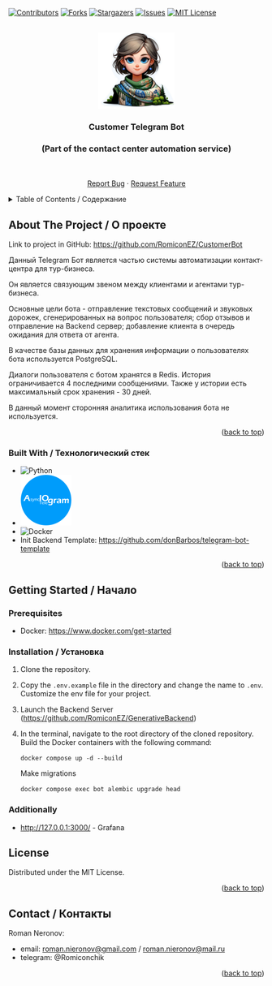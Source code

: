 [![Contributors][contributors-shield]][contributors-url]
[![Forks][forks-shield]][forks-url]
[![Stargazers][stars-shield]][stars-url]
[![Issues][issues-shield]][issues-url]
[![MIT License][license-shield]][license-url]


<!-- PROJECT LOGO -->
<br />
<div align="center">
  <a href="https://github.com/RomiconEZ/CustomerBot">
    <img src="readme_images/cust-bot-logo.jpg" alt="Logo" width="150" height="150">
  </a>

  <h3 align="center">Customer Telegram Bot</h3>
<h3 align="center">(Part of the contact center automation service)</h3>

  <p align="center">
    <br />
    <br />
    <a href="https://github.com/RomiconEZ/CustomerBot/issues">Report Bug</a>
    ·
    <a href="https://github.com/RomiconEZ/CustomerBot/issues">Request Feature</a>
  </p>
</div>



<!-- TABLE OF CONTENTS -->
<details>
  <summary>Table of Contents / Содержание</summary>
  <ol>
    <li>
      <a href="#about-the-project--о-проекте">About The Project / О проекте</a>
      <ul>
        <li><a href="#built-with--технологический-стек">Built With / Технологический стек</a></li>
      </ul>
    </li>
    <li>
      <a href="#getting-started--начало">Getting Started / Начало</a>
      <ul>
        <li><a href="#prerequisites">Prerequisites</a></li>
        <li><a href="#installation--установка">Installation / Установка</a></li>
      </ul>
    </li>
    <li><a href="#license">License</a></li>
    <li><a href="#contact--контакты">Contact / Контакты</a></li>
  </ol>
</details>




<!-- ABOUT THE PROJECT -->
## About The Project / О проекте

Link to project in GitHub: https://github.com/RomiconEZ/CustomerBot

Данный Telegram Бот является частью системы автоматизации контакт-центра для тур-бизнеса.

Он является связующим звеном между клиентами и агентами тур-бизнеса.

Основные цели бота - отправление текстовых сообщений и звуковых дорожек, сгенерированных на вопрос пользователя; 
сбор отзывов и отправление на Backend сервер;
добавление клиента в очередь ожидания для ответа от агента.

В качестве базы данных для хранения информации о пользователях бота используется PostgreSQL.

Диалоги пользователя с ботом хранятся в Redis. История ограничивается 4 последними сообщениями. 
Также у истории есть максимальный срок хранения - 30 дней.

В данный момент сторонняя аналитика использования бота не используется.

<p align="right">(<a href="#readme-top">back to top</a>)</p>



### Built With / Технологический стек

* ![Python][Python.com]
* <img src="readme_images/aiogram_logo.png" alt="lc_ch" style="width:100px; height:auto;">
* ![Docker][Docker.com]
* Init Backend Template: https://github.com/donBarbos/telegram-bot-template


<p align="right">(<a href="#readme-top">back to top</a>)</p>



<!-- GETTING STARTED -->
## Getting Started / Начало

### Prerequisites
- Docker: https://www.docker.com/get-started

### Installation / Установка

1. Clone the repository.

2. Copy the `.env.example` file in the directory and change the name to `.env`. Customize the env file for your project.

3. Launch the Backend Server (https://github.com/RomiconEZ/GenerativeBackend)


4. In the terminal, navigate to the root directory of the cloned repository. Build the Docker containers with the following command:
   ```shell
   docker compose up -d --build
   ```
   Make migrations
   ```shell
   docker compose exec bot alembic upgrade head
   ```

### Additionally
* http://127.0.0.1:3000/ - Grafana

<!-- LICENSE -->
## License

Distributed under the MIT License.

<p align="right">(<a href="#readme-top">back to top</a>)</p>



<!-- CONTACT -->
## Contact / Контакты

Roman Neronov:
* email: roman.nieronov@gmail.com / roman.nieronov@mail.ru
* telegram: @Romiconchik

<p align="right">(<a href="#readme-top">back to top</a>)</p>



<!-- MARKDOWN LINKS & IMAGES -->
<!-- https://www.markdownguide.org/basic-syntax/#reference-style-links -->
[contributors-shield]: https://img.shields.io/github/contributors/RomiconEZ/CustomerBot.svg?style=for-the-badge
[contributors-url]: https://github.com/RomiconEZ/CustomerBot/graphs/contributors
[forks-shield]: https://img.shields.io/github/forks/RomiconEZ/CustomerBot.svg?style=for-the-badge
[forks-url]: https://github.com/RomiconEZ/CustomerBot/network/members
[stars-shield]: https://img.shields.io/github/stars/RomiconEZ/CustomerBot.svg?style=for-the-badge
[stars-url]: https://github.com/RomiconEZ/CustomerBot/stargazers
[issues-shield]: https://img.shields.io/github/issues/RomiconEZ/CustomerBot.svg?style=for-the-badge
[issues-url]: https://github.com/RomiconEZ/CustomerBot/issues
[license-shield]: https://img.shields.io/github/license/RomiconEZ/CustomerBot.svg?style=for-the-badge
[license-url]: https://github.com/RomiconEZ/CustomerBot/blob/master/LICENSE.txt


[Python.com]: https://img.shields.io/badge/Python-14354C?style=for-the-badge&logo=python&logoColor=white

[Docker.com]: https://img.shields.io/badge/docker-%230db7ed.svg?style=for-the-badge&logo=docker&logoColor=white

